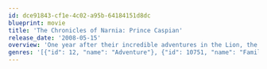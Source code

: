 ```yaml
---
id: dce91843-cf1e-4c02-a95b-64184151d8dc
blueprint: movie
title: 'The Chronicles of Narnia: Prince Caspian'
release_date: '2008-05-15'
overview: 'One year after their incredible adventures in the Lion, the Witch and the Wardrobe, Peter, Edmund, Lucy and Susan Pevensie return to Narnia to aid a young prince whose life has been threatened by the evil King Miraz. Now, with the help of a colorful cast of new characters, including Trufflehunter the badger and Nikabrik the dwarf, the Pevensie clan embarks on an incredible quest to ensure that Narnia is returned to its rightful heir.'
genres: '[{"id": 12, "name": "Adventure"}, {"id": 10751, "name": "Family"}, {"id": 14, "name": "Fantasy"}]'
---
```

